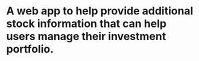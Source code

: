 # A web app to help provide additional stock information that can help users manage their investment portfolio.